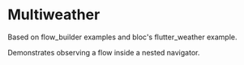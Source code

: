 # Multiweather

Based on flow_builder examples and bloc's flutter_weather example.

Demonstrates observing a flow inside a nested navigator.
